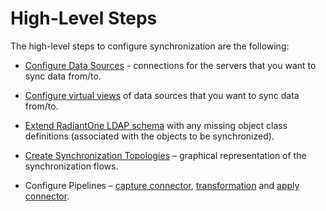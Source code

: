 # High-Level Steps

The high-level steps to configure synchronization are the following:

- [Configure Data Sources](configure-data-sources.md) - connections for the servers that you want to sync data from/to.

- [Configure virtual views](configure-synchronization-topologies.md#mount-virtual-views-of-objects) of data sources that you want to sync data from/to.

- [Extend RadiantOne LDAP schema](configure-synchronization-topologies.md#extend-radiantone-ldap-schema) with any missing object class definitions (associated with the objects to be synchronized).

- [Create Synchronization Topologies](configure-synchronization-topologies.md#create-topologies) – graphical representation of the synchronization flows.

- Configure Pipelines – [capture connector](../configure-capture-connector/capture-connector-configuration.md), [transformation](../transformation/transformation-configuration.md) and [apply connector](../rules/rules.md).
